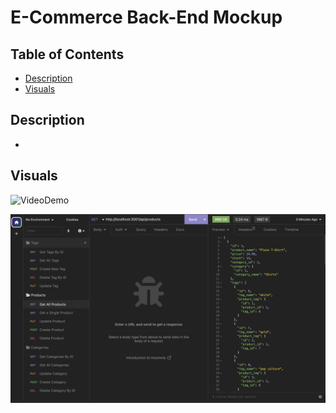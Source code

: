  # E-Commerce Back-End Mockup

## Table of Contents
- [Description](#description)
- [Visuals](#visuals)

## Description
-

## Visuals
![VideoDemo](./assets/Video-Demonstration.gif)

![Screenshot](./assets/finalscreenshot.png)